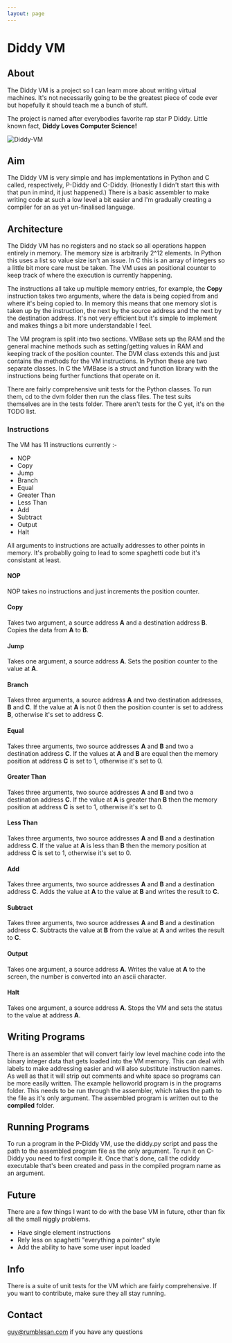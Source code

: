 ```yaml
---
layout: page
---
```


# Diddy VM

## About

The Diddy VM is a project so I can learn more about writing virtual machines. It's not necessarily going to be the greatest piece of code ever but hopefully it should teach me a bunch of stuff.

The project is named after everybodies favorite rap star P Diddy. Little known fact, **Diddy Loves Computer Science!**

![Diddy-VM](http://rumblesan.github.com/diddy-vm/img/diddy.jpg)

## Aim

The Diddy VM is very simple and has implementations in Python and C called, respectively, P-Diddy and C-Diddy. (Honestly I didn't start this with that pun in mind, it just happened.)
There is a basic assembler to make writing code at such a low level a bit easier and I'm gradually creating a compiler for an as yet un-finalised language.

## Architecture

The Diddy VM has no registers and no stack so all operations happen entirely in memory. The memory size is arbitrarily 2^12 elements. In Python this uses a list so value size isn't an issue. In C this is an array of integers so a little bit more care must be taken. The VM uses an positional counter to keep track of where the execution is currently happening.

The instructions all take up multiple memory entries, for example, the **Copy** instruction takes two arguments, where the data is being copied from and where it's being copied to. In memory this means that one memory slot is taken up by the instruction, the next by the source address and the next by the destination address.
It's not very efficient but it's simple to implement and makes things a bit more understandable I feel.

The VM program is split into two sections. VMBase sets up the RAM and the general machine methods such as setting/getting values in RAM and keeping track of the position counter. The DVM class extends this and just contains the methods for the VM instructions.
In Python these are two separate classes. In C the VMBase is a struct and function library with the instructions being further functions that operate on it.

There are fairly comprehensive unit tests for the Python classes. To run them, cd to the dvm folder then run the class files. The test suits themselves are in the tests folder.
There aren't tests for the C yet, it's on the TODO list.

### Instructions

The VM has 11 instructions currently :-

* NOP
* Copy
* Jump
* Branch
* Equal
* Greater Than
* Less Than
* Add
* Subtract
* Output
* Halt

All arguments to instructions are actually addresses to other points in memory. It's probablly going to lead to some spaghetti code but it's consistant at least.

#### NOP
NOP takes no instructions and just increments the position counter.

#### Copy
Takes two argument, a source address **A** and a destination address **B**.
Copies the data from **A** to **B**.

#### Jump
Takes one argument, a source address **A**.
Sets the position counter to the value at **A**.

#### Branch
Takes three arguments, a source address **A** and two destination addresses, **B** and **C**.
If the value at **A** is not 0 then the position counter is set to address **B**, otherwise it's set to address **C**.

#### Equal
Takes three arguments, two source addresses **A** and **B** and two a destination address **C**.
If the values at **A** and **B** are equal then the memory position at address **C** is set to 1, otherwise it's set to 0.

#### Greater Than
Takes three arguments, two source addresses **A** and **B** and two a destination address **C**.
If the value at **A** is greater than **B** then the memory position at address **C** is set to 1, otherwise it's set to 0.

#### Less Than
Takes three arguments, two source addresses **A** and **B** and a destination address **C**.
If the value at **A** is less than **B** then the memory position at address **C** is set to 1, otherwise it's set to 0.

#### Add
Takes three arguments, two source addresses **A** and **B** and a destination address **C**.
Adds the value at **A** to the value at **B** and writes the result to **C**.

#### Subtract
Takes three arguments, two source addresses **A** and **B** and a destination address **C**.
Subtracts the value at **B** from the value at **A** and writes the result to **C**.

#### Output
Takes one argument, a source address **A**.
Writes the value at **A** to the screen, the number is converted into an ascii character.

#### Halt
Takes one argument, a source address **A**.
Stops the VM and sets the status to the value at address **A**.

## Writing Programs
There is an assembler that will convert fairly low level machine code into the binary integer data that gets loaded into the VM memory. This can deal with labels to make addressing easier and will also substitute instruction names. As well as that it will strip out comments and white space so programs can be more easily written.
The example helloworld program is in the programs folder. This needs to be run through the assembler, which takes the path to the file as it's only argument. The assembled program is written out to the **compiled** folder.

## Running Programs
To run a program in the P-Diddy VM, use the diddy.py script and pass the path to the assembled program file as the only argument. To run it on C-Diddy you need to first compile it. Once that's done, call the cdiddy executable that's been created and pass in the compiled program name as an argument.

## Future
There are a few things I want to do with the base VM in future, other than fix all the small niggly problems.
* Have single element instructions
* Rely less on spaghetti "everything a pointer" style
* Add the ability to have some user input loaded

## Info
There is a suite of unit tests for the VM which are fairly comprehensive. If you want to contribute, make sure they all stay running.

## Contact
guy@rumblesan.com if you have any questions

